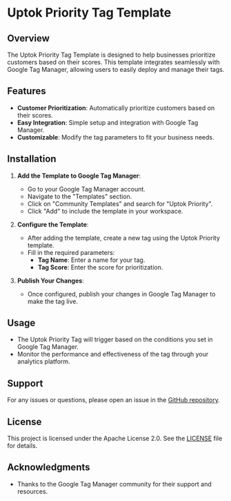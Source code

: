 # Uptok Priority Tag Template

## Overview
The Uptok Priority Tag Template is designed to help businesses prioritize customers based on their scores. This template integrates seamlessly with Google Tag Manager, allowing users to easily deploy and manage their tags.

## Features
- **Customer Prioritization**: Automatically prioritize customers based on their scores.
- **Easy Integration**: Simple setup and integration with Google Tag Manager.
- **Customizable**: Modify the tag parameters to fit your business needs.

## Installation
1. **Add the Template to Google Tag Manager**:
   - Go to your Google Tag Manager account.
   - Navigate to the "Templates" section.
   - Click on "Community Templates" and search for "Uptok Priority".
   - Click "Add" to include the template in your workspace.

2. **Configure the Template**:
   - After adding the template, create a new tag using the Uptok Priority template.
   - Fill in the required parameters:
     - **Tag Name**: Enter a name for your tag.
     - **Tag Score**: Enter the score for prioritization.

3. **Publish Your Changes**:
   - Once configured, publish your changes in Google Tag Manager to make the tag live.

## Usage
- The Uptok Priority Tag will trigger based on the conditions you set in Google Tag Manager.
- Monitor the performance and effectiveness of the tag through your analytics platform.

## Support
For any issues or questions, please open an issue in the [GitHub repository](https://github.com/uptok/Google-Apps/issues).

## License
This project is licensed under the Apache License 2.0. See the [LICENSE](LICENSE) file for details.

## Acknowledgments
- Thanks to the Google Tag Manager community for their support and resources.